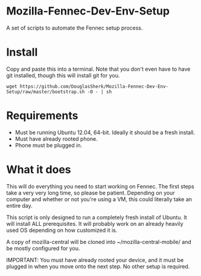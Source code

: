Mozilla-Fennec-Dev-Env-Setup
============================

A set of scripts to automate the Fennec setup process.

# Install

Copy and paste this into a terminal. Note that you don't even have to have git
installed, though this will install git for you.

``
wget https://github.com/DouglasSherk/Mozilla-Fennec-Dev-Env-Setup/raw/master/bootstrap.sh -O - | sh
``

# Requirements

- Must be running Ubuntu 12.04, 64-bit. Ideally it should be a fresh install.
- Must have already rooted phone.
- Phone must be plugged in.

# What it does

This will do everything you need to start working on Fennec. The first steps take a
very very long time, so please be patient. Depending on your computer and whether or
not you're using a VM, this could literally take an entire day.

This script is only designed to run a completely fresh install of Ubuntu. It
will install ALL prerequisites. It will probably work on an already heavily
used OS depending on how customized it is.

A copy of mozilla-central will be cloned into ~/mozilla-central-mobile/ and be
mostly configured for you.

IMPORTANT: You must have already rooted your device, and it must be plugged in
when you move onto the next step. No other setup is required.
